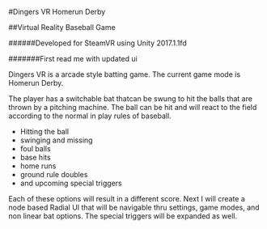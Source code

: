 #Dingers VR Homerun Derby 

##Virtual Reality Baseball Game 

######Developed for SteamVR using Unity 2017.1.1fd

#######First read me with updated ui

Dingers VR is a arcade style batting game. The current game mode is Homerun Derby. 

The player has a switchable bat thatcan be swung to hit the balls that are thrown 
by a pitching machine. The ball can be hit and will react to the field according to 
the normal in play rules of baseball. 

 - Hitting the ball
 - swinging and missing
 - foul balls
 - base hits
 - home runs
 - ground rule doubles
 - and upcoming special triggers 
 
Each of these options will result in a different score. Next I will create a node based 
Radial UI that will be navigable thru settings, game modes, and non linear bat options.
The special triggers will be expanded as well.



